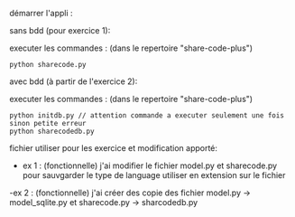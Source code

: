 démarrer l'appli :

sans bdd (pour exercice 1):

  executer les commandes : (dans le repertoire "share-code-plus")

    python sharecode.py
    
avec bdd (à partir de l'exercice 2):
  
  executer les commandes : (dans le repertoire "share-code-plus")
  
    python initdb.py // attention commande a executer seulement une fois sinon petite erreur
    python sharecodedb.py
    
    
fichier utiliser pour les exercice et modification apporté:
    
  - ex 1 : (fonctionnelle)
  j'ai modifier le fichier model.py et sharecode.py pour sauvgarder 
  le type de language utiliser en extension sur le fichier
  
  -ex 2 : (fonctionnelle)
  j'ai créer des copie des fichier model.py -> model_sqlite.py 
  et sharecode.py -> sharcodedb.py
  